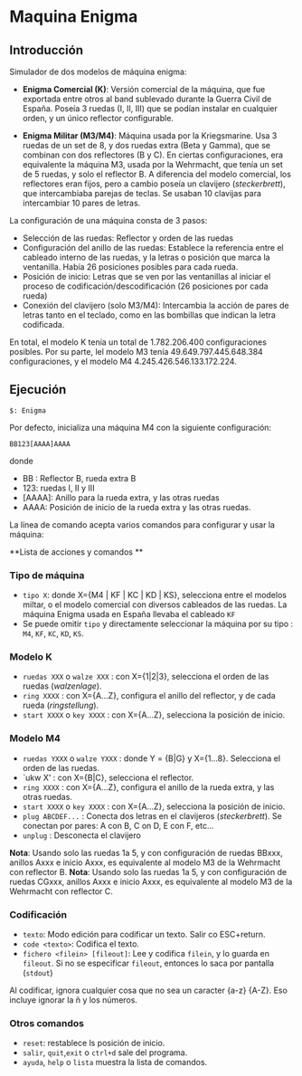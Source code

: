 # Maquina Enigma

## Introducción

Simulador de dos modelos de máquina enigma:

- **Enigma Comercial (K)**: Versión comercial de la máquina, que fue exportada entre otros al band sublevado durante la Guerra Civil de España. Poseía 3 ruedas (I, II, III) que se podían instalar en cualquier orden, y un único reflector configurable. 

- **Enigma Militar (M3/M4)**: Máquina usada por la Kriegsmarine. Usa 3 ruedas de un set de 8, y dos ruedas extra (Beta y Gamma), que se combinan con dos reflectores (B y C).  En ciertas configuraciones, era equivalente la máquina M3, usada por la Wehrmacht,  que tenía un set de 5 ruedas, y solo el reflector B. A diferencia del modelo comercial, los reflectores eran fijos, pero a cambio poseía un clavijero (*steckerbrett*), que intercambiaba parejas de teclas. Se usaban 10 clavijas para intercambiar 10 pares de letras.

La configuración de una máquina consta de 3 pasos:

- Selección de las ruedas: Reflector y orden de las ruedas
- Configuración del anillo de las ruedas: Establece la referencia entre el cableado interno de las ruedas, y la letras o posición que marca la ventanilla.  Había 26 posiciones posibles para cada rueda.
- Posición de inicio: Letras que se ven por las ventanillas al iniciar el proceso de codificación/descodificación (26 posiciones por cada rueda)
- Conexión del clavijero (solo M3/M4): Intercambia la acción de pares de letras tanto en el teclado, como en las bombillas que indican la letra codificada.

En total, el modelo K tenía un total de 1.782.206.400 configuraciones posibles. Por su parte, lel modelo M3 tenía 49.649.797.445.648.384  configuraciones, y el modelo M4 4.245.426.546.133.172.224.


## Ejecución

    $: Enigma

Por defecto, inicializa una máquina M4 con la siguiente configuración:

    BB123[AAAA]AAAA

donde

 - BB : Reflector B, rueda extra B
 - 123: ruedas I, II y III
 - [AAAA]: Anillo para la rueda extra, y las otras ruedas
 - AAAA: Posición de inicio de la rueda extra y las otras ruedas.

La línea de comando acepta varios comandos para configurar y usar la máquina:

**Lista de acciones y comandos **

### Tipo de máquina

- `tipo X`: donde X={M4 | KF | KC | KD | KS}, selecciona entre el modelos miltar, o el modelo comercial con diversos cableados de las ruedas. La máquina Enigma usada en España llevaba el cableado `KF`
- Se puede omitir `tipo` y directamente seleccionar la máquina por su tipo : `M4`, `KF`, `KC`, `KD`, `KS`.

### Modelo K
- `ruedas XXX` o `walze XXX` : con X={1|2|3}, selecciona el orden de las ruedas (*walzenlage*).
- `ring XXXX` : con X={A...Z}, configura el anillo del reflector, y de cada rueda (*ringstellung*).
- `start XXXX` o `key XXXX` : con X={A...Z}, selecciona la posición de inicio. 

### Modelo M4
- `ruedas YXXX` o `walze YXXX` : donde Y = {B|G} y X={1...8}. Selecciona el orden de las ruedas.
- `ukw X' : con X={B|C}, selecciona el reflector.
- `ring XXXX` : con X={A...Z}, configura el anillo de la rueda extra, y las otras ruedas.
- `start XXXX` o `key XXXX` : con X={A...Z}, selecciona la posición de inicio.
- `plug ABCDEF...` : Conecta dos letras en el clavijeros (*steckerbrett*). Se conectan por pares: A con B, C on D, E con F, etc...
- `unplug` : Desconecta el clavijero

**Nota**: Usando solo las ruedas 1a 5, y con configuración de ruedas BBxxx,  anillos Axxx e inicio Axxx, es equivalente al modelo  M3 de la Wehrmacht con reflector B. 
**Nota**: Usando solo las ruedas 1a 5, y con configuración de ruedas CGxxx,  anillos Axxx e inicio Axxx, es equivalente al modelo  M3 de la Wehrmacht con reflector C.

### Codificación

- `texto`: Modo edición para codificar un texto. Salir co ESC+return.
- `code <texto>`: Codifica el texto.
- `fichero <filein> [fileout]`: Lee y codifica `filein`, y lo guarda en `fileout`. Si no se especificar `fileout`, entonces lo saca por pantalla (`stdout`)

Al codificar, ignora cualquier cosa que no sea un caracter {a-z} {A-Z}. Eso incluye ignorar la ñ y los números.


### Otros comandos

- `reset`: restablece ls posición de inicio.
- `salir`, `quit`,`exit` o `ctrl+d` sale del programa.
- `ayuda`, `help` o `lista` muestra la lista de comandos.
